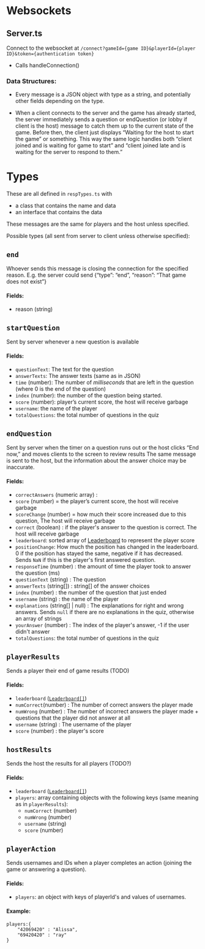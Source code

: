 # Websockets

## Server.ts
Connect to the websocket at `/connect?gameId={game ID}&playerId={player ID}&token={authentication token}`
- Calls handleConnection()

### Data Structures:

- Every message is a JSON object with type as a string, and potentially other fields depending on the type.

- When a client connects to the server and the game has already started, the server immediately sends a question or endQuestion (or lobby if client is the host) message to catch them up to the current state of the game. Before then, the client just displays “Waiting for the host to start the game” or something. This way the same logic handles both “client joined and is waiting for game to start” and “client joined late and is waiting for the server to respond to them.”


# Types

These are all defined in `respTypes.ts` with 
- a class that contains the name and data
- an interface that contains the data

These messages are the same for players and the host unless specified.

Possible types (all sent from server to client unless otherwise specified):


## `end`

Whoever sends this message is closing the connection for the specified reason. E.g. the server could send {“type”: “end”, “reason”: “That game does not exist”}

#### Fields: 
- reason (string)

## `startQuestion`

Sent by server whenever a new question is available

#### Fields: 
- `questionText`: The text for the question
- `answerTexts`: The answer texts (same as in JSON)
- `time` (number): The number of *milliseconds* that are left in the question (where 0 is the end of the question)
- `index` (number): the number of the question being started.
- `score` (number): player’s current score, the host will receive garbage
- `username`: the name of the player
- `totalQuestions`: the total number of questions in the quiz


## `endQuestion`

Sent by server when the timer on a question runs out or the host clicks “End now,” and moves clients to the screen to review results
The same message is sent to the host, but the information about the answer choice may be inaccurate. 

#### Fields: 
- `correctAnswers` (numeric array) : 
- `score` (number) = the player’s current score, the host will receive garbage
- `scoreChange` (number) = how much their score increased due to this question, The host will receive garbage
- `correct` (boolean) : if the player's answer to the question is correct. The host will receive garbage
- `leaderboard`: sorted array of [Leaderboard](host-http.md#leaderboard) to represent the player score
- `positionChange`: How much the position has changed in the leaderboard. 0 if the position has stayed the same, negative if it has decreased. Sends `NaN` if this is the player's first answered question.
- `responseTime` (number) : the amount of time the player took to answer the question (ms)
- `questionText` (string) : The question
- `answerTexts` (string[]) : string[] of the answer choices
- `index` (number) : the number of the question that just ended
- `username` (string) : the name of the player
- `explanations` (string[] | null) : The explanations for right and wrong answers. 
        Sends `null` if there are no explanations in the quiz, otherwise an array of strings
- `yourAnswer` (number) : The index of the player's answer, -1 if the user didn't answer
- `totalQuestions`: the total number of questions in the quiz

## `playerResults`
Sends a player their end of game results (TODO)

#### Fields:
- `leaderboard` ([`Leaderboard[]`](host-http.md#leaderboard))
- `numCorrect`(number) : The number of correct answers the player made
- `numWrong` (number) : The number of incorrect answers the player made + questions that the player did not answer at all
- `username` (string) : The username of the player
- `score` (number) : the player's score

## `hostResults`
Sends the host the results for all players (TODO?)

#### Fields:
- `leaderboard` ([`Leaderboard[]`](host-http.md#leaderboard))
- `players`: array containing objects with the following keys (same meaning as in `playerResults`):
    - `numCorrect` (number)
    - `numWrong` (number)
    - `username` (string)
    - `score` (number)


## `playerAction`

Sends usernames and IDs when a player completes an action (joining the game or answering a question).

#### Fields: 
- `players`: an object with keys of playerId's and values of usernames.

#### Example:
```
players:{
    "42069420" : "Alissa",
    "69420420" : "ray"
}
```
